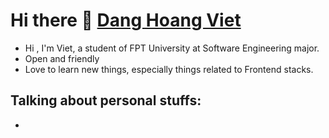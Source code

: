 # Hi there 👋 [Dang Hoang Viet](https://github.com/HoangViet208)
- Hi , I'm Viet, a student of FPT University at Software Engineering major.
- Open and friendly
- Love to learn new things, especially things related to Frontend stacks.
  
## Talking about personal stuffs:
-
